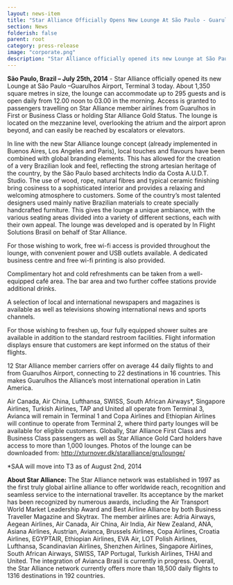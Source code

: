 ```yaml
---
layout: news-item
title: "Star Alliance Officially Opens New Lounge At São Paulo - Guarulhos Airport Terminal 3"
section: News
folderish: false
parent: root
category: press-release
image: "corporate.png"
description: "Star Alliance officially opened its new Lounge at São Paulo –Guarulhos Airport, Terminal 3 today. About 1,350 square metres in size, the lounge can accommodate up to 295 guests and is open daily from 12.00 noon to 03.00 in the morning. Access is granted to passengers travelling on Star Alliance member airlines from Guarulhos in First or Business Class or holding Star Alliance Gold Status. The lounge is located on the mezzanine level, overlooking the atrium and the airport apron beyond, and can easily be reached by escalators or elevators. "
---
```



**São Paulo, Brazil – July 25th, 2014** - Star Alliance officially opened its new Lounge at São Paulo –Guarulhos Airport, Terminal 3 today. About 1,350 square metres in size, the lounge can accommodate up to 295 guests and is open daily from 12.00 noon to 03.00 in the morning. Access is granted to passengers travelling on Star Alliance member airlines from Guarulhos in First or Business Class or holding Star Alliance Gold Status. The lounge is located on the mezzanine level, overlooking the atrium and the airport apron beyond, and can easily be reached by escalators or elevators.

In line with the new Star Alliance lounge concept (already implemented in Buenos Aires, Los Angeles and Paris), local touches and flavours have been combined with global branding elements. This has allowed for the creation of a very Brazilian look and feel, reflecting the strong artesian heritage of the country, by the São Paulo based architects Indio da Costa A.U.D.T. Studio. The use of wood, rope, natural fibres and typical ceramic finishing bring cosiness to a sophisticated interior and provides a relaxing and welcoming atmosphere to customers. Some of the country’s most talented designers used mainly native Brazilian materials to create specially handcrafted furniture. This gives the lounge a unique ambiance, with the various seating areas divided into a variety of different sections, each with their own appeal.
The lounge was developed and is operated by In Flight Solutions Brasil on behalf of Star Alliance.

For those wishing to work, free wi-fi access is provided throughout the lounge, with convenient power and USB outlets available. A dedicated business centre and free wi-fi printing is also provided.

Complimentary hot and cold refreshments can be taken from a well-equipped café area. The bar area and two further coffee stations provide additional drinks.

A selection of local and international newspapers and magazines is available as well as televisions showing international news and sports channels.

For those wishing to freshen up, four fully equipped shower suites are available in addition to the standard restroom facilities. Flight information displays ensure that customers are kept informed on the status of their flights.

12 Star Alliance member carriers offer on average 44 daily flights to and from Guarulhos Airport, connecting to 22 destinations in 16 countries. This makes Guarulhos the Alliance’s most international operation in Latin America.

Air Canada, Air China, Lufthansa, SWISS, South African Airways*, Singapore Airlines, Turkish Airlines, TAP and United all operate from Terminal 3, Avianca will remain in Terminal 1 and Copa Airlines and Ethiopian Airlines will continue to operate from Terminal 2, where third party lounges will be available for eligible customers.
Globally, Star Alliance First Class and Business Class passengers as well as Star Alliance Gold Card holders have access to more than 1,000 lounges.
Photos of the lounge can be downloaded from: http://xturnover.dk/staralliance/gru/lounge/

*SAA will move into T3 as of August 2nd, 2014

__About Star Alliance:__
The Star Alliance network was established in 1997 as the first truly global airline alliance to offer worldwide reach, recognition and seamless service to the international traveller. Its acceptance by the market has been recognized by numerous awards, including the Air Transport World Market Leadership Award and Best Airline Alliance by both Business Traveller Magazine and Skytrax. The member airlines are: Adria Airways, Aegean Airlines, Air Canada, Air China, Air India, Air New Zealand, ANA, Asiana Airlines, Austrian, Avianca, Brussels Airlines, Copa Airlines, Croatia Airlines, EGYPTAIR, Ethiopian Airlines, EVA Air, LOT Polish Airlines, Lufthansa, Scandinavian Airlines, Shenzhen Airlines, Singapore Airlines, South African Airways, SWISS, TAP Portugal, Turkish Airlines, THAI and United. The integration of Avianca Brasil is currently in progress. Overall, the Star Alliance network currently offers more than 18,500 daily flights to 1316 destinations in 192 countries.